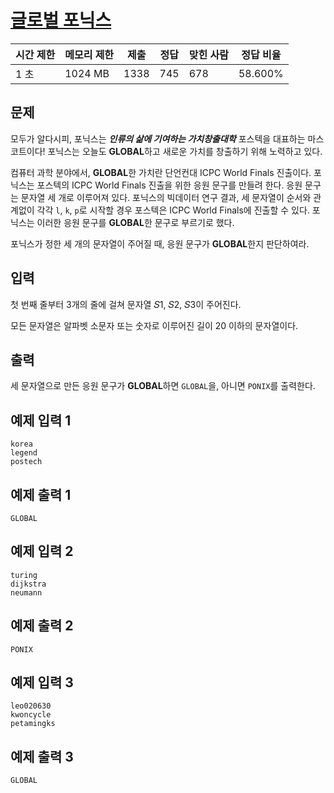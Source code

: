 # [글로벌 포닉스](https://www.acmicpc.net/problem/31775)

| 시간 제한 | 메모리 제한 | 제출 | 정답 | 맞힌 사람 | 정답 비율 |
| --- | --- | --- | --- | --- | --- |
| 1 초 | 1024 MB | 1338 | 745 | 678 | 58.600% |

## 문제

모두가 알다시피, 포닉스는 ***인류의 삶에 기여하는 가치창출대학*** 포스텍을 대표하는 마스코트이다! 포닉스는 오늘도 **GLOBAL**하고 새로운 가치를 창출하기 위해 노력하고 있다.

컴퓨터 과학 분야에서, **GLOBAL**한 가치란 단언컨대 ICPC World Finals 진출이다. 포닉스는 포스텍의 ICPC World Finals 진출을 위한 응원 문구를 만들려 한다. 응원 문구는 문자열 세 개로 이루어져 있다. 포닉스의 빅데이터 연구 결과, 세 문자열이 순서와 관계없이 각각 `l`, `k`, `p`로 시작할 경우 포스텍은 ICPC World Finals에 진출할 수 있다. 포닉스는 이러한 응원 문구를 **GLOBAL**한 문구로 부르기로 했다.

포닉스가 정한 세 개의 문자열이 주어질 때, 응원 문구가 **GLOBAL**한지 판단하여라.

## 입력

첫 번째 줄부터 3개의 줄에 걸쳐 문자열 𝑆1, 𝑆2, 𝑆3이 주어진다.

모든 문자열은 알파벳 소문자 또는 숫자로 이루어진 길이 20 이하의 문자열이다.

## 출력

세 문자열으로 만든 응원 문구가 **GLOBAL**하면 `GLOBAL`을, 아니면 `PONIX`를 출력한다.

## 예제 입력 1

```
korea
legend
postech

```

## 예제 출력 1

```
GLOBAL

```

## 예제 입력 2

```
turing
dijkstra
neumann

```

## 예제 출력 2

```
PONIX

```

## 예제 입력 3

```
leo020630
kwoncycle
petamingks

```

## 예제 출력 3

```
GLOBAL
```
